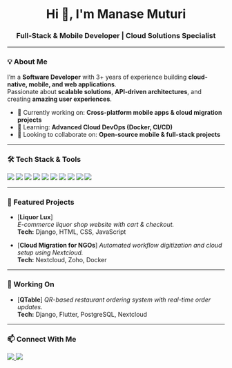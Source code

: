 <!-- Banner -->
<h1 align="center">Hi 👋, I'm Manase Muturi</h1>
<h3 align="center">Full-Stack & Mobile Developer | Cloud Solutions Specialist</h3>

---

### 💡 About Me
I’m a **Software Developer** with 3+ years of experience building **cloud-native, mobile, and web applications**.  
Passionate about **scalable solutions**, **API-driven architectures**, and creating **amazing user experiences**.

- 🔭 Currently working on: **Cross-platform mobile apps & cloud migration projects**
- 🌱 Learning: **Advanced Cloud DevOps (Docker, CI/CD)**
- 👯 Looking to collaborate on: **Open-source mobile & full-stack projects**


---

### 🛠 Tech Stack & Tools
<p>
<!-- Programming Languages -->
<img src="https://img.shields.io/badge/Dart-0175C2?style=for-the-badge&logo=dart&logoColor=white"/>
<img src="https://img.shields.io/badge/Kotlin-0095D5?style=for-the-badge&logo=kotlin&logoColor=white"/>
<img src="https://img.shields.io/badge/JavaScript-F7DF1E?style=for-the-badge&logo=javascript&logoColor=black"/>

<!-- Frameworks & Platforms -->
<img src="https://img.shields.io/badge/Flutter-02569B?style=for-the-badge&logo=flutter&logoColor=white"/>
<img src="https://img.shields.io/badge/Nextcloud-0082C9?style=for-the-badge&logo=nextcloud&logoColor=white"/>
<img src="https://img.shields.io/badge/Firebase-FFCA28?style=for-the-badge&logo=firebase&logoColor=black"/>
<img src="https://img.shields.io/badge/Supabase-3ECF8E?style=for-the-badge&logo=supabase&logoColor=white"/>

<!-- Tools -->
<img src="https://img.shields.io/badge/Docker-2496ED?style=for-the-badge&logo=docker&logoColor=white"/>
<img src="https://img.shields.io/badge/Git-F05032?style=for-the-badge&logo=git&logoColor=white"/>
<img src="https://img.shields.io/badge/CI/CD-4285F4?style=for-the-badge&logo=google-cloud&logoColor=white"/>
</p>

---

### 🚀 Featured Projects
  
- [**Liquor Lux**]  
  *E-commerce liquor shop website with cart & checkout.*  
  **Tech:** Django, HTML, CSS, JavaScript  

- [**Cloud Migration for NGOs**]
  *Automated workflow digitization and cloud setup using Nextcloud.*  
  **Tech:** Nextcloud, Zoho, Docker  

---
### 🚀 Working On
- [**QTable**]
  *QR-based restaurant ordering system with real-time order updates.*  
  **Tech:** Django, Flutter, PostgreSQL, Nextcloud 
---

### 📫 Connect With Me
<p>
<a href="https://www.linkedin.com/in/manasemuturi" target="_blank">
<img src="https://img.shields.io/badge/LinkedIn-0077B5?style=for-the-badge&logo=linkedin&logoColor=white"/>
</a>
<a href="mailto:manasemuturinjeru@gmail.com">
<img src="https://img.shields.io/badge/Gmail-D14836?style=for-the-badge&logo=gmail&logoColor=white"/>
</a>

</p>




